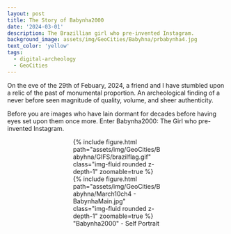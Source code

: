 ```yaml
---
layout: post
title: The Story of Babynha2000
date: '2024-03-01'
description: The Brazillian girl who pre-invented Instagram.
background_image: assets/img/GeoCities/Babyhna/prbabynha4.jpg
text_color: 'yellow'
tags:
  - digital-archeology
  - GeoCities
---
```


On the eve of the 29th of Febuary, 2024, a friend and I have stumbled upon a relic of the past of monumental proportion. An archeological finding of a never before seen magnitude of quality, volume, and sheer authenticity.

Before you are images who have lain dormant for decades before having eyes set upon them once more. Enter Babynha2000: The Girl who pre-invented Instagram.

<div class="row mt-3 text-center">
    <div class="col-sm mt-3 mt-md-0" style="max-width: 40%; margin: auto;">
        {% include figure.html path="assets/img/GeoCities/Babyhna/GIFS/brazilflag.gif" class="img-fluid rounded z-depth-1" zoomable=true %}
    </div>
</div>
<div class="row mt-3 text-center">
    <div class="col-sm mt-3 mt-md-0" style="max-width: 40%; margin: auto;">
        {% include figure.html path="assets/img/GeoCities/Babyhna/March10ch4 - BabynhaMain.jpg" class="img-fluid rounded z-depth-1" zoomable=true %}
        <div class="caption">"Babynha2000" - Self Portrait</div>
    </div>
</div>
